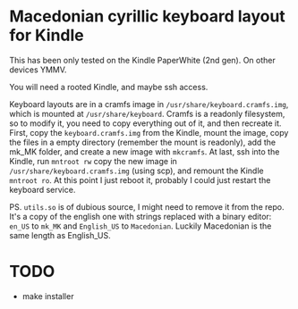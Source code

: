 Macedonian cyrillic keyboard layout for Kindle
==============================================

This has been only tested on the Kindle PaperWhite (2nd gen). On other devices YMMV.

You will need a rooted Kindle, and maybe ssh access.

Keyboard layouts are in a cramfs image in `/usr/share/keyboard.cramfs.img`, which is mounted at `/usr/share/keyboard`.
Cramfs is a readonly filesystem, so to modify it, you need to copy everything out of it, and then recreate it.
First, copy the `keyboard.cramfs.img` from the Kindle, mount the image, copy the files in a empty directory (remember
the mount is readonly), add the mk_MK folder, and create a new image with `mkcramfs`. At last, ssh into the Kindle, run
`mntroot rw` copy the new image in `/usr/share/keyboard.cramfs.img` (using scp), and remount the Kindle `mntroot ro`. At
this point I just reboot it, probably I could just restart the keyboard service.

PS. `utils.so` is of dubious source, I might need to remove it from the repo.
It's a copy of the english one with strings replaced with a binary editor: `en_US` to `mk_MK` and `English_US` to `Macedonian`.
Luckily Macedonian is the same length as English_US.


TODO
====

* make installer
